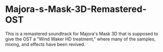 # Majora-s-Mask-3D-Remastered-OST
This is a remastered soundtrack for Majora's Mask 3D that is supposed to give the OST a "Wind Waker HD treatment," where many of the samples, mixing, and effects have been revived.

